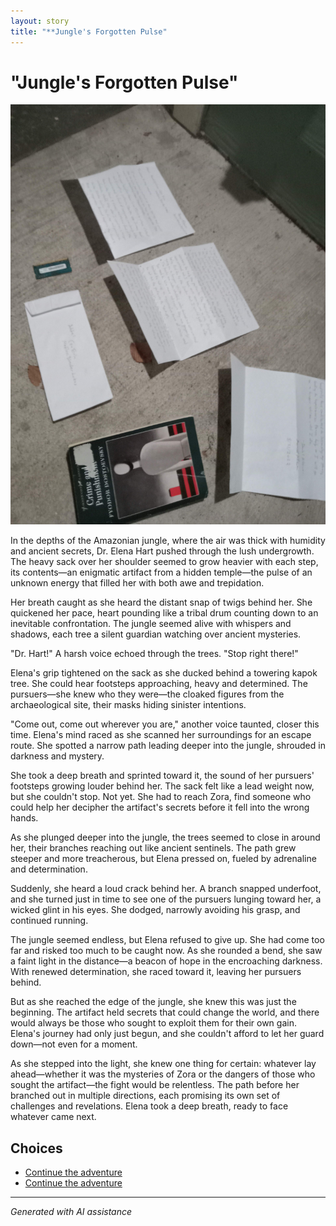 ```yaml
---
layout: story
title: "**Jungle's Forgotten Pulse"
---
```


# **"Jungle's Forgotten Pulse"**

![**"Jungle's Forgotten Pulse"**](../input_images/20221011_005157.jpg)

In the depths of the Amazonian jungle, where the air was thick with humidity and ancient secrets, Dr. Elena Hart pushed through the lush undergrowth. The heavy sack over her shoulder seemed to grow heavier with each step, its contents—an enigmatic artifact from a hidden temple—the pulse of an unknown energy that filled her with both awe and trepidation.

Her breath caught as she heard the distant snap of twigs behind her. She quickened her pace, heart pounding like a tribal drum counting down to an inevitable confrontation. The jungle seemed alive with whispers and shadows, each tree a silent guardian watching over ancient mysteries.

"Dr. Hart!" A harsh voice echoed through the trees. "Stop right there!"

Elena's grip tightened on the sack as she ducked behind a towering kapok tree. She could hear footsteps approaching, heavy and determined. The pursuers—she knew who they were—the cloaked figures from the archaeological site, their masks hiding sinister intentions.

"Come out, come out wherever you are," another voice taunted, closer this time. Elena's mind raced as she scanned her surroundings for an escape route. She spotted a narrow path leading deeper into the jungle, shrouded in darkness and mystery.

She took a deep breath and sprinted toward it, the sound of her pursuers' footsteps growing louder behind her. The sack felt like a lead weight now, but she couldn't stop. Not yet. She had to reach Zora, find someone who could help her decipher the artifact's secrets before it fell into the wrong hands.

As she plunged deeper into the jungle, the trees seemed to close in around her, their branches reaching out like ancient sentinels. The path grew steeper and more treacherous, but Elena pressed on, fueled by adrenaline and determination.

Suddenly, she heard a loud crack behind her. A branch snapped underfoot, and she turned just in time to see one of the pursuers lunging toward her, a wicked glint in his eyes. She dodged, narrowly avoiding his grasp, and continued running.

The jungle seemed endless, but Elena refused to give up. She had come too far and risked too much to be caught now. As she rounded a bend, she saw a faint light in the distance—a beacon of hope in the encroaching darkness. With renewed determination, she raced toward it, leaving her pursuers behind.

But as she reached the edge of the jungle, she knew this was just the beginning. The artifact held secrets that could change the world, and there would always be those who sought to exploit them for their own gain. Elena's journey had only just begun, and she couldn't afford to let her guard down—not even for a moment.

As she stepped into the light, she knew one thing for certain: whatever lay ahead—whether it was the mysteries of Zora or the dangers of those who sought the artifact—the fight would be relentless. The path before her branched out in multiple directions, each promising its own set of challenges and revelations. Elena took a deep breath, ready to face whatever came next.


## Choices

* [Continue the adventure](./20221013_144305)
* [Continue the adventure](./20221010_111253)


---
*Generated with AI assistance*
